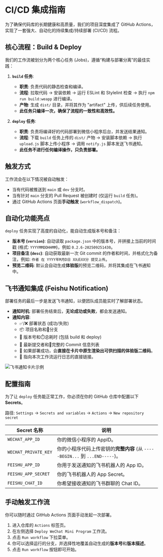 # CI/CD 集成指南

为了确保代码库的长期健康和高质量，我们的项目深度集成了 GitHub Actions，实现了一套强大、自动化的持续集成/持续部署 (CI/CD) 流程。

## 核心流程：Build & Deploy

我们的工作流被划分为两个核心任务 (Jobs)，遵循“构建与部署分离”的最佳实践：

1.  **`build` 任务**:
    - **职责**: 负责代码的静态检查和编译。
    - **流程**: 拉取代码 -> 安装依赖 -> 运行 ESLint 和 Stylelint 检查 -> 执行 `npm run build:weapp` 进行编译。
    - **产物**: 生成 `dist/` 目录，并将其作为 "artifact" 上传，供后续任务使用。
    - **此任务只编译一次，确保了流程的一致性和高效性。**

2.  **`deploy` 任务**:
    - **职责**: 负责将编译好的代码部署到微信小程序后台，并发送结果通知。
    - **流程**: 下载 `build` 任务上传的 `dist/` 产物 -> 安装脚本依赖 -> 执行 `upload.js` 脚本上传小程序 -> 调用 `notify.js` 脚本发送飞书通知。
    - **此任务不进行任何编译操作，只负责部署。**

## 触发方式

工作流会在以下情况被自动触发：

- 当有代码被推送到 `main` 或 `dev` 分支时。
- 当有针对 `main` 分支的 Pull Request 被创建时 (仅运行 `build` 任务)。
- 通过 GitHub Actions 页面**手动触发** (`workflow_dispatch`)。

## 自动化功能亮点

`deploy` 任务实现了高度的自动化，能自动生成版本号和备注：

- **版本号 (`version`)**: 自动读取 `package.json` 中的版本号，并拼接上当前的时间戳 (格式: `YYYYMMDDHHMM`)，例如 `0.2.6-202509251430`。
- **项目备注 (`desc`)**: 自动获取最新一次 Git commit 的作者和时间，并格式化为备注，例如: `作者 在 YYYY年M月D日 XX点XX分 提交上传`。
- **预览二维码**: 默认会自动生成**体验版**的预览二维码，并将其集成在飞书通知中。

## 飞书通知集成 (Feishu Notification)

部署任务的最后一步是发送飞书通知，以便团队成员能实时了解部署状态。

- **通知时机**: 部署任务结束后，**无论成功或失败**，都会发送通知。
- **通知内容**:
  - ✅/❌ 部署状态 (成功/失败)
  - 📦 项目名称和🌿分支
  - 🔖 版本号和⏱️总耗时 (包括 build 和 deploy)
  - 👤 最新提交者和💬完整的 Commit 信息列表
  - 📸 如果部署成功，会**直接在卡片中原生渲染出可供扫描的体验版二维码**。
  - 🔗 指向本次工作流运行日志的直接链接。

![飞书通知卡片示例](https://your-image-host.com/feishu-card-example.png) <!-- 建议替换为真实的卡片截图 -->

## 配置指南

为了让 `deploy` 任务能正常工作，你必须在你的 GitHub 仓库中配置以下 **Secrets**。

路径: `Settings` -> `Secrets and variables` -> `Actions` -> `New repository secret`

| Secret 名称          | 说明                                                                         |
| -------------------- | ---------------------------------------------------------------------------- |
| `WECHAT_APP_ID`      | 你的微信小程序的 AppID。                                                     |
| `WECHAT_PRIVATE_KEY` | 你的小程序代码上传密钥的**完整内容** (从 `-----BEGIN...` 到 `...END-----`)。 |
| `FEISHU_APP_ID`      | 你用于发送通知的飞书机器人的 App ID。                                        |
| `FEISHU_APP_SECRET`  | 你的飞书机器人的 App Secret。                                                |
| `FEISHU_CHAT_ID`     | 你希望接收通知的飞书群聊的 Chat ID。                                         |

## 手动触发工作流

你可以随时通过 GitHub Actions 页面手动发起一次部署。

1.  进入仓库的 `Actions` 标签页。
2.  在左侧选择 `Deploy WeChat Mini Program` 工作流。
3.  点击 `Run workflow` 下拉菜单。
4.  你可以选择运行的分支，并选择性地覆盖自动生成的**版本号**和**版本描述**。
5.  点击 `Run workflow` 按钮即可开始。

